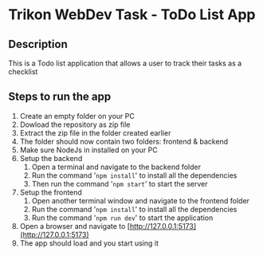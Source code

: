 # Trikon WebDev Task - ToDo List App

## Description

This is a Todo list application that allows a user to track their tasks as a checklist

## Steps to run the app

1. Create an empty folder on your PC
1. Dowload the repository as zip file
1. Extract the zip file in the folder created earlier
1. The folder should now contain two folders: frontend & backend
1. Make sure NodeJs in installed on your PC
1. Setup the backend
   1. Open a terminal and navigate to the backend folder
   1. Run the command '`npm install`' to install all the dependencies
   1. Then run the command '`npm start`' to start the server
1. Setup the frontend
   1. Open another terminal window and navigate to the frontend folder
   1. Run the command '`npm install`' to install all the dependencies
   1. Run the command '`npm run dev`' to start the application
1. Open a browser and navigate to [http://127.0.0.1:5173](http://127.0.0.1:5173)
1. The app should load and you start using it
